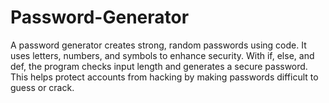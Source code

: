# Password-Generator
A password generator creates strong, random passwords using code. It uses letters, numbers, and symbols to enhance security. With if, else, and def, the program checks input length and generates a secure password. This helps protect accounts from hacking by making passwords difficult to guess or crack.
